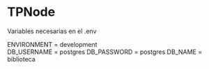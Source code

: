 # TPNode

Variables necesarias en el .env

ENVIRONMENT = development  <br />
DB_USERNAME = postgres
DB_PASSWORD = postgres
DB_NAME = biblioteca
